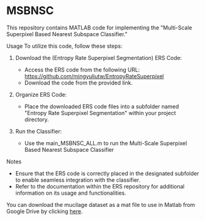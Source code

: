 # MSBNSC
This repository contains MATLAB code for implementing the "Multi-Scale Superpixel Based Nearest Subspace Classifier." 

Usage
To utilize this code, follow these steps:

1. Download the (Entropy Rate Superpixel Segmentation) ERS Code:

    * Access the ERS code from the following URL:
https://github.com/mingyuliutw/EntropyRateSuperpixel
    * Download the code from the provided link.
2. Organize ERS Code:

    * Place the downloaded ERS code files into a subfolder named "Entropy Rate Superpixel Segmentation" within your project directory.
  
3. Run the Classifier: 
    * Use the main_MSBNSC_ALL.m to run the Multi-Scale Superpixel Based Nearest Subspace Classifier
  
Notes
* Ensure that the ERS code is correctly placed in the designated subfolder to enable seamless integration with the classifier.
* Refer to the documentation within the ERS repository for additional information on its usage and functionalities.

You can download the mucilage dataset as a mat file to use in Matlab from Google Drive by clicking [here](https://drive.google.com/file/d/1Is062SwtxdFiwFcy_47Qx6lxthIPuicw/view?usp=drive_link).

